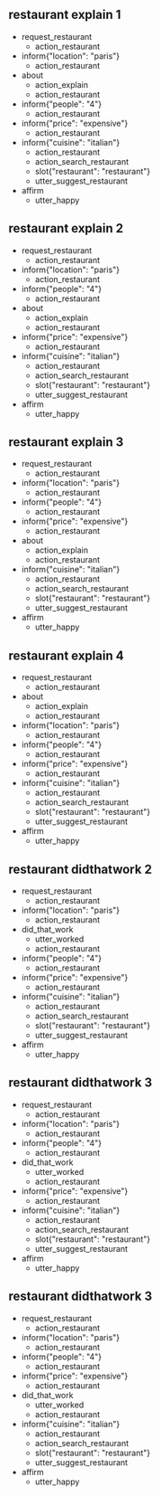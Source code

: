 ## restaurant explain 1
* request_restaurant
    - action_restaurant
* inform{"location": "paris"}
    - action_restaurant
* about
    - action_explain
    - action_restaurant
* inform{"people": "4"}
    - action_restaurant
* inform{"price": "expensive"}
    - action_restaurant
* inform{"cuisine": "italian"}
    - action_restaurant
    - action_search_restaurant
    - slot{"restaurant": "restaurant"}
    - utter_suggest_restaurant
* affirm
    - utter_happy

## restaurant explain 2
* request_restaurant
    - action_restaurant
* inform{"location": "paris"}
    - action_restaurant
* inform{"people": "4"}
    - action_restaurant
* about
    - action_explain
    - action_restaurant
* inform{"price": "expensive"}
    - action_restaurant
* inform{"cuisine": "italian"}
    - action_restaurant
    - action_search_restaurant
    - slot{"restaurant": "restaurant"}
    - utter_suggest_restaurant
* affirm
    - utter_happy

## restaurant explain 3
* request_restaurant
    - action_restaurant
* inform{"location": "paris"}
    - action_restaurant
* inform{"people": "4"}
    - action_restaurant
* inform{"price": "expensive"}
    - action_restaurant
* about
    - action_explain
    - action_restaurant
* inform{"cuisine": "italian"}
    - action_restaurant
    - action_search_restaurant
    - slot{"restaurant": "restaurant"}
    - utter_suggest_restaurant
* affirm
    - utter_happy

## restaurant explain 4
* request_restaurant
    - action_restaurant
* about
    - action_explain
    - action_restaurant
* inform{"location": "paris"}
    - action_restaurant
* inform{"people": "4"}
    - action_restaurant
* inform{"price": "expensive"}
    - action_restaurant
* inform{"cuisine": "italian"}
    - action_restaurant
    - action_search_restaurant
    - slot{"restaurant": "restaurant"}
    - utter_suggest_restaurant
* affirm
    - utter_happy

## restaurant didthatwork 2
* request_restaurant
    - action_restaurant
* inform{"location": "paris"}
    - action_restaurant
* did_that_work
    - utter_worked
    - action_restaurant
* inform{"people": "4"}
    - action_restaurant
* inform{"price": "expensive"}
    - action_restaurant
* inform{"cuisine": "italian"}
    - action_restaurant
    - action_search_restaurant
    - slot{"restaurant": "restaurant"}
    - utter_suggest_restaurant
* affirm
    - utter_happy

## restaurant didthatwork 3
* request_restaurant
    - action_restaurant
* inform{"location": "paris"}
    - action_restaurant
* inform{"people": "4"}
    - action_restaurant
* did_that_work
    - utter_worked
    - action_restaurant
* inform{"price": "expensive"}
    - action_restaurant
* inform{"cuisine": "italian"}
    - action_restaurant
    - action_search_restaurant
    - slot{"restaurant": "restaurant"}
    - utter_suggest_restaurant
* affirm
    - utter_happy

## restaurant didthatwork 3
* request_restaurant
    - action_restaurant
* inform{"location": "paris"}
    - action_restaurant
* inform{"people": "4"}
    - action_restaurant
* inform{"price": "expensive"}
    - action_restaurant
* did_that_work
    - utter_worked
    - action_restaurant
* inform{"cuisine": "italian"}
    - action_restaurant
    - action_search_restaurant
    - slot{"restaurant": "restaurant"}
    - utter_suggest_restaurant
* affirm
    - utter_happy
